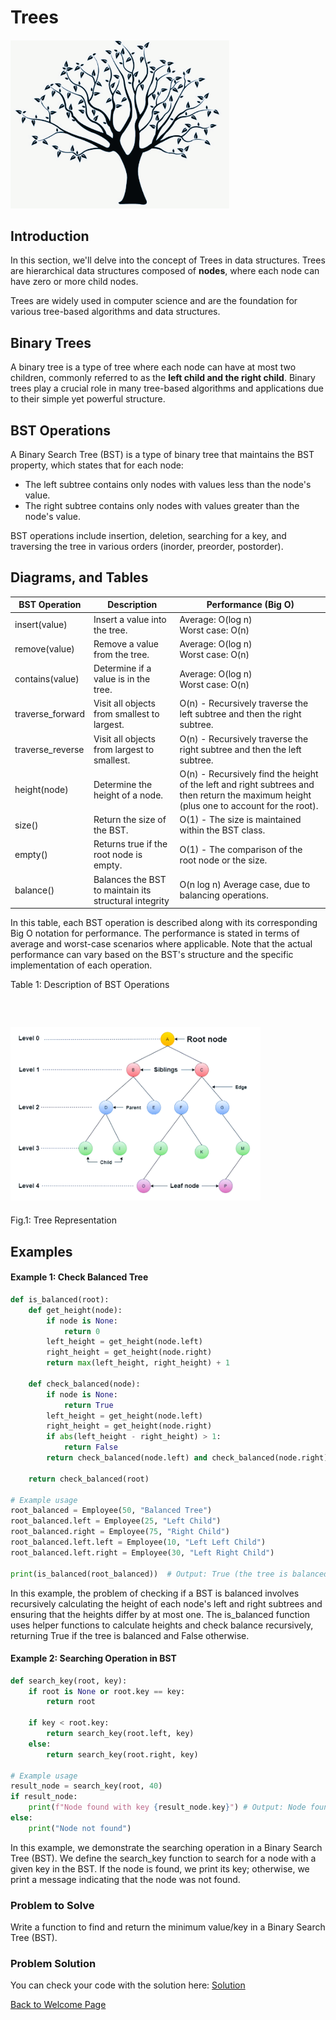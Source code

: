 # Trees

<div style="margin-top: 20px; margin-bottom: 20px;">
  <img src="trees.png" alt="Sketch of a tree" width="350">
</div>

## Introduction
In this section, we'll delve into the concept of Trees in data structures. Trees are hierarchical data structures composed of **nodes**, where each node can have zero or more child nodes.

Trees are widely used in computer science and are the foundation for various tree-based algorithms and data structures.

## Binary Trees
A binary tree is a type of tree where each node can have at most two children, commonly referred to as the **left child and the right child**. Binary trees play a crucial role in many tree-based algorithms and applications due to their simple yet powerful structure.

## BST Operations
A Binary Search Tree (BST) is a type of binary tree that maintains the BST property, which states that for each node:
- The left subtree contains only nodes with values less than the node's value.
- The right subtree contains only nodes with values greater than the node's value.

BST operations include insertion, deletion, searching for a key, and traversing the tree in various orders (inorder, preorder, postorder).

## Diagrams, and Tables

| BST Operation        | Description                                        | Performance (Big O)                                      |
|----------------------|----------------------------------------------------|-----------------------------------------------------------|
| insert(value)        | Insert a value into the tree.                      | Average: O(log n) <br> Worst case: O(n)                    |
| remove(value)        | Remove a value from the tree.                      | Average: O(log n) <br> Worst case: O(n)                    |
| contains(value)      | Determine if a value is in the tree.               | Average: O(log n) <br> Worst case: O(n)                    |
| traverse_forward     | Visit all objects from smallest to largest.        | O(n) - Recursively traverse the left subtree and then the right subtree. |
| traverse_reverse     | Visit all objects from largest to smallest.        | O(n) - Recursively traverse the right subtree and then the left subtree. |
| height(node)         | Determine the height of a node.                    | O(n) - Recursively find the height of the left and right subtrees and then return the maximum height (plus one to account for the root). |
| size()               | Return the size of the BST.                        | O(1) - The size is maintained within the BST class.       |
| empty()              | Returns true if the root node is empty.            | O(1) - The comparison of the root node or the size.       |
| balance()   | Balances the BST to maintain its structural integrity   | O(n log n) Average case, due to balancing operations.               |

In this table, each BST operation is described along with its corresponding Big O notation for performance. The performance is stated in terms of average and worst-case scenarios where applicable. Note that the actual performance can vary based on the BST's structure and the specific implementation of each operation.


Table 1: Description of BST Operations


<div style="margin-top: 60px; margin-bottom: 20px;">
  <img src="fg1_trees.png" alt="Stack of Books" width="400">
</div>

Fig.1: Tree Representation

## Examples
#### Example 1: Check Balanced Tree
```python
def is_balanced(root):
    def get_height(node):
        if node is None:
            return 0
        left_height = get_height(node.left)
        right_height = get_height(node.right)
        return max(left_height, right_height) + 1
    
    def check_balanced(node):
        if node is None:
            return True
        left_height = get_height(node.left)
        right_height = get_height(node.right)
        if abs(left_height - right_height) > 1:
            return False
        return check_balanced(node.left) and check_balanced(node.right)
    
    return check_balanced(root)

# Example usage
root_balanced = Employee(50, "Balanced Tree")
root_balanced.left = Employee(25, "Left Child")
root_balanced.right = Employee(75, "Right Child")
root_balanced.left.left = Employee(10, "Left Left Child")
root_balanced.left.right = Employee(30, "Left Right Child")

print(is_balanced(root_balanced))  # Output: True (the tree is balanced)
```
In this example, the problem of checking if a BST is balanced involves recursively calculating the height of each node's left and right subtrees and ensuring that the heights differ by at most one. The is_balanced function uses helper functions to calculate heights and check balance recursively, returning True if the tree is balanced and False otherwise.

#### Example 2: Searching Operation in BST
```python
def search_key(root, key):
    if root is None or root.key == key:
        return root
    
    if key < root.key:
        return search_key(root.left, key)
    else:
        return search_key(root.right, key)

# Example usage
result_node = search_key(root, 40)
if result_node:
    print(f"Node found with key {result_node.key}") # Output: Node found with key 40
else:
    print("Node not found")
```
In this example, we demonstrate the searching operation in a Binary Search Tree (BST). We define the search_key function to search for a node with a given key in the BST. If the node is found, we print its key; otherwise, we print a message indicating that the node was not found.


### Problem to Solve 

Write a function to find and return the minimum value/key in a Binary Search Tree (BST).

### Problem Solution
You can check your code with the solution here: [Solution](tree_solution_problem.py)

[Back to Welcome Page](0-welcome.md)